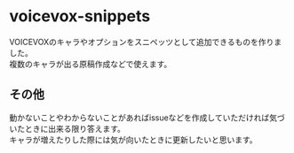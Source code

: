 # voicevox-snippets
VOICEVOXのキャラやオプションをスニペッツとして追加できるものを作りました。<br>
複数のキャラが出る原稿作成などで使えます。
## その他
動かないことやわからないことがあればissueなどを作成していただければ気づいたときに出来る限り答えます。<br>
キャラが増えたりした際には気が向いたときに更新したいと思います。
